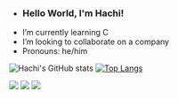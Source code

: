 - ###  Hello World, I'm Hachi!
-  I’m currently learning C
-  I’m looking to collaborate on a company
-  Pronouns: he/him

![Hachi's GitHub stats](https://github-readme-stats.vercel.app/api?username=hachlil&show_icons=true&theme=great-gatsby&bgcolor=transparent)
[![Top Langs](https://github-readme-stats.vercel.app/api/top-langs/?username=hachlil&theme=great-gatsby)](https://github.com/hachlil/github-readme-stats)

<div> 
  <a href="https://instagram.com/yuri_ssan" target="_blank"><img src="https://img.shields.io/badge/-Instagram-%23E4405F?style=for-the-badge&logo=instagram&logoColor=white" target="_blank"></a>
 <a href="https://discord.gg/gQn5tVZAYu" target="_blank"><img src="https://img.shields.io/badge/Discord-7289DA?style=for-the-badge&logo=discord&logoColor=white" target="_blank"></a> 
  <a href = "mailto:yuridomingues.contato@gmail.com"><img src="https://img.shields.io/badge/-Gmail-%23333?style=for-the-badge&logo=gmail&logoColor=white" target="_blank"></a>  
</div>

